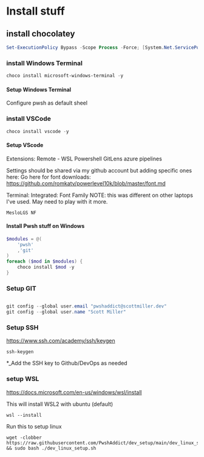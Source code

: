 
# Install stuff

## install chocolatey
``` powershell
Set-ExecutionPolicy Bypass -Scope Process -Force; [System.Net.ServicePointManager]::SecurityProtocol = [System.Net.ServicePointManager]::SecurityProtocol -bor 3072; iex ((New-Object System.Net.WebClient).DownloadString('https://community.chocolatey.org/install.ps1'))
```

### install Windows Terminal
``` powershell
choco install microsoft-windows-terminal -y
```

#### Setup Windows Terminal
Configure pwsh as default sheel

### install VSCode 
``` powershell
choco install vscode -y
```

#### Setup VScode
Extensions:
Remote - WSL
Powershell
GitLens
azure pipelines

Settings should be shared via my github account but adding specific ones here:
Go here for font downloads:
https://github.com/romkatv/powerlevel10k/blob/master/font.md

Terminal: Integrated: Font Family  NOTE: this was different on other laptops I've used.  May need to play with it more.
```
MesloLGS NF
```

#### Install Pwsh stuff on Windows
``` powershell
$modules = @(
    'pwsh'
    ,'git'
)
foreach ($mod in $modules) {
    choco install $mod -y
}
```
### Setup GIT
``` powershell

git config --global user.email "pwshaddict@scottmiller.dev"
git config --global user.name "Scott Miller"
```
### Setup SSH
https://www.ssh.com/academy/ssh/keygen
```
ssh-keygen 
```
*_Add the SSH key to Github/DevOps as needed

### setup WSL
https://docs.microsoft.com/en-us/windows/wsl/install

This will install WSL2 with ubuntu (default)
```
wsl --install
```

Run this to setup linux 
```
wget -clobber https://raw.githubusercontent.com/PwshAddict/dev_setup/main/dev_linux_setup.sh && sudo bash ./dev_linux_setup.sh
```
